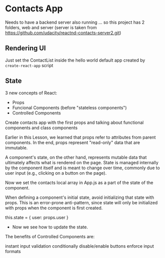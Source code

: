 # Contacts App

Needs to have a backend server also running ... so this project has 2 folders, web and server (server is taken from https://github.com/udacity/reactnd-contacts-server2.git)

## Rendering UI

Just set the ContactList inside the hello world default app created by `create-react-app` script

## State

3 new concepts of React:

- Props
- Funcional Components (before "stateless components")
- Controlled Components

Create contacts app with the first props and talking about functional components and class components

Earlier in this Lesson, we learned that props refer to attributes from parent components. In the end, props represent "read-only" data that are immutable.

A component's state, on the other hand, represents mutable data that ultimately affects what is rendered on the page. State is managed internally by the component itself and is meant to change over time, commonly due to user input (e.g., clicking on a button on the page).

Now we set the contacts local array in App.js as a part of the state of the component.

When defining a component's initial state, avoid initializing that state with props. This is an error-prone anti-pattern, since state will only be initialized with props when the component is first created.

this.state = {
user: props.user
}

- Now we see how to update the state.

The benefits of Controlled Components are:

instant input validation
conditionally disable/enable buttons
enforce input formats
